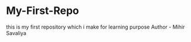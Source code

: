 # My-First-Repo
this is my first repository which i make for learning purpose
Author - Mihir Savaliya
